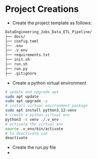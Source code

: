 # Project Creations
* Create the project template as follows:
```bash
DataEngineering_Jobs_Data_ETL_Pipeline/
├── docs/
├── config.toml
├── .env
├── .v_env
├── requirements.txt
├── init.sh
├── run.sh
├── run.py
├── .gitignore
```
* Create a python virtual environment
```bash
# update and upgrade apt
sudo apt update
sudo apt upgrade -y
# install virtual environment package
sudo apt install python3.12-venv
# create a python virtual env
python3 -m venv ./.v_env
# activate the virtual env
source .v_env/bin/activate
# to deactivate use
deactivate
```
* Create the run.py file
* 